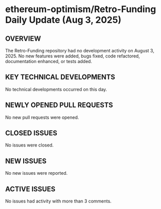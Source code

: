 # ethereum-optimism/Retro-Funding Daily Update (Aug 3, 2025)
## OVERVIEW 
The Retro-Funding repository had no development activity on August 3, 2025. No new features were added, bugs fixed, code refactored, documentation enhanced, or tests added.
## KEY TECHNICAL DEVELOPMENTS
No technical developments occurred on this day.

## NEWLY OPENED PULL REQUESTS
No new pull requests were opened.

## CLOSED ISSUES
No issues were closed.

## NEW ISSUES
No new issues were reported.

## ACTIVE ISSUES
No issues had activity with more than 3 comments.